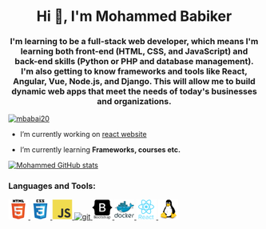 <h1 align="center">Hi 👋, I'm Mohammed Babiker</h1>
<h3 align="center">I'm learning to be a full-stack web developer, which means I'm learning both front-end (HTML, CSS, and JavaScript) and back-end skills (Python or PHP and database management). I'm also getting to know frameworks and tools like React, Angular, Vue, Node.js, and Django. This will allow me to build dynamic web apps that meet the needs of today's businesses and organizations.</h3>



<p align="left"> <a href="https://twitter.com/mbabai20" target="blank"><img src="https://img.shields.io/twitter/follow/mbabai20?logo=twitter&style=for-the-badge" alt="mbabai20" /></a> </p>

-  I’m currently working on [react website](https://github.com/mohammedbabiker/reactsite)

-  I’m currently learning **Frameworks, courses etc.**

[![Mohammed GitHub stats](https://github-readme-stats.vercel.app/api?username=mohammedbabiker&theme=dark&show_icons=true)](https://github.com/anuraghazra/github-readme-stats)

<h3 align="left">Languages and Tools:</h3>
<p align="left"> <a href="https://www.w3.org/html/" target="_blank" rel="noreferrer"> <img src="https://raw.githubusercontent.com/devicons/devicon/master/icons/html5/html5-original-wordmark.svg" alt="html5" width="40" height="40"/> </a> <a href="https://www.w3schools.com/css/" target="_blank" rel="noreferrer"> <img src="https://raw.githubusercontent.com/devicons/devicon/master/icons/css3/css3-original-wordmark.svg" alt="css3" width="40" height="40"/> </a> <a href="https://developer.mozilla.org/en-US/docs/Web/JavaScript" target="_blank" rel="noreferrer"> <img src="https://raw.githubusercontent.com/devicons/devicon/master/icons/javascript/javascript-original.svg" alt="javascript" width="40" height="40"/> </a> <a href="https://git-scm.com/" target="_blank" rel="noreferrer"> <img src="https://www.vectorlogo.zone/logos/git-scm/git-scm-icon.svg" alt="git" width="40" height="40"/> </a> <a href="https://getbootstrap.com" target="_blank" rel="noreferrer"> <img src="https://raw.githubusercontent.com/devicons/devicon/master/icons/bootstrap/bootstrap-plain-wordmark.svg" alt="bootstrap" width="40" height="40"/> </a> <a href="https://www.docker.com/" target="_blank" rel="noreferrer"> <img src="https://raw.githubusercontent.com/devicons/devicon/master/icons/docker/docker-original-wordmark.svg" alt="docker" width="40" height="40"/> <a href="https://reactjs.org/" target="_blank" rel="noreferrer"> <img src="https://raw.githubusercontent.com/devicons/devicon/master/icons/react/react-original-wordmark.svg" alt="react" width="40" height="40"/> </a> <a href="https://www.linux.org/" target="_blank" rel="noreferrer"> <img src="https://raw.githubusercontent.com/devicons/devicon/master/icons/linux/linux-original.svg" alt="linux" width="40" height="40"/> </a> </p>


